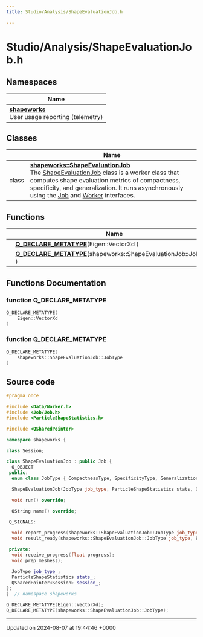 ```yaml
---
title: Studio/Analysis/ShapeEvaluationJob.h

---
```


# Studio/Analysis/ShapeEvaluationJob.h



## Namespaces

| Name           |
| -------------- |
| **[shapeworks](../Namespaces/namespaceshapeworks.md)** <br>User usage reporting (telemetry)  |

## Classes

|                | Name           |
| -------------- | -------------- |
| class | **[shapeworks::ShapeEvaluationJob](../Classes/classshapeworks_1_1ShapeEvaluationJob.md)** <br>The [ShapeEvaluationJob]() class is a worker class that computes shape evaluation metrics of compactness, specificity, and generalization. It runs asynchronously using the [Job](../Classes/classshapeworks_1_1Job.md) and [Worker]() interfaces.  |

## Functions

|                | Name           |
| -------------- | -------------- |
| | **[Q_DECLARE_METATYPE](../Files/ShapeEvaluationJob_8h.md#function-q-declare-metatype)**(Eigen::VectorXd ) |
| | **[Q_DECLARE_METATYPE](../Files/ShapeEvaluationJob_8h.md#function-q-declare-metatype)**(shapeworks::ShapeEvaluationJob::JobType ) |


## Functions Documentation

### function Q_DECLARE_METATYPE

```cpp
Q_DECLARE_METATYPE(
    Eigen::VectorXd 
)
```


### function Q_DECLARE_METATYPE

```cpp
Q_DECLARE_METATYPE(
    shapeworks::ShapeEvaluationJob::JobType 
)
```




## Source code

```cpp
#pragma once

#include <Data/Worker.h>
#include <Job/Job.h>
#include <ParticleShapeStatistics.h>

#include <QSharedPointer>

namespace shapeworks {

class Session;

class ShapeEvaluationJob : public Job {
  Q_OBJECT
 public:
  enum class JobType { CompactnessType, SpecificityType, GeneralizationType };

  ShapeEvaluationJob(JobType job_type, ParticleShapeStatistics stats, QSharedPointer<Session> session);

  void run() override;

  QString name() override;

 Q_SIGNALS:

  void report_progress(shapeworks::ShapeEvaluationJob::JobType job_type, float progress);
  void result_ready(shapeworks::ShapeEvaluationJob::JobType job_type, Eigen::VectorXd data);

 private:
  void receive_progress(float progress);
  void prep_meshes();

  JobType job_type_;
  ParticleShapeStatistics stats_;
  QSharedPointer<Session> session_;
};
}  // namespace shapeworks

Q_DECLARE_METATYPE(Eigen::VectorXd);
Q_DECLARE_METATYPE(shapeworks::ShapeEvaluationJob::JobType);
```


-------------------------------

Updated on 2024-08-07 at 19:44:46 +0000
